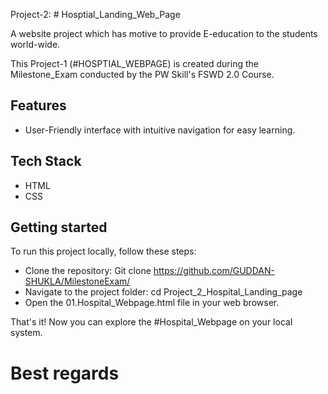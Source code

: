 Project-2: # Hosptial_Landing_Web_Page

A website project which has motive to provide E-education to the students world-wide.

This Project-1 (#HOSPTIAL_WEBPAGE) is created during the Milestone_Exam conducted by the PW Skill's FSWD 2.0 Course.

## Features

- User-Friendly interface with intuitive navigation for easy learning.

## Tech Stack

- HTML
- CSS

## Getting started

To run this project locally, follow these steps:

- Clone the repository: Git clone https://github.com/GUDDAN-SHUKLA/MilestoneExam/
- Navigate to the project folder: cd Project_2_Hospital_Landing_page
- Open the 01.Hospital_Webpage.html file in your web browser.

That's it! Now you can explore the #Hospital_Webpage on your local system.

# Best regards